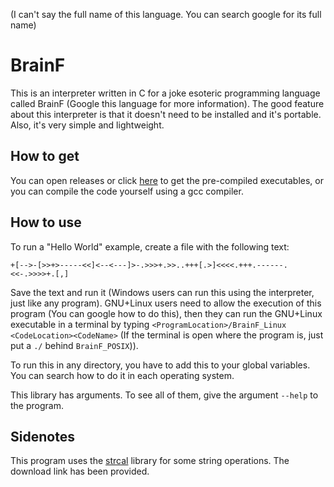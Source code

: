 (I can't say the full name of this language. You can search google for its full name)
# BrainF
This is an interpreter written in C for a joke esoteric programming language called BrainF (Google this language for more information). The good feature about this interpreter is that it doesn't need to be installed and it's portable. Also, it's very simple and lightweight.
## How to get
You can open releases or click [here](https://github.com/Amirreza-Ipchi-Haq/BrainF/releases) to get the pre-compiled executables, or you can compile the code yourself using a gcc compiler.
## How to use
To run a "Hello World" example, create a file with the following text:
```
+[-->-[>>+>-----<<]<--<---]>-.>>>+.>>..+++[.>]<<<<.+++.------.<<-.>>>>+.[,]
```
Save the text and run it (Windows users can run this using the interpreter, just like any program). GNU+Linux users need to allow the execution of this program (You can google how to do this), then they can run the GNU+Linux executable in a terminal by typing `<ProgramLocation>/BrainF_Linux <CodeLocation><CodeName>` (If the terminal is open where the program is, just put a `./` behind `BrainF_POSIX`)).

To run this in any directory, you have to add this to your global variables. You can search how to do it in each operating system.

This library has arguments. To see all of them, give the argument `--help` to the program.
## Sidenotes
This program uses the [strcal](https://github.com/Amirreza-Ipchi-Haq/strcal) library for some string operations. The download link has been provided.
